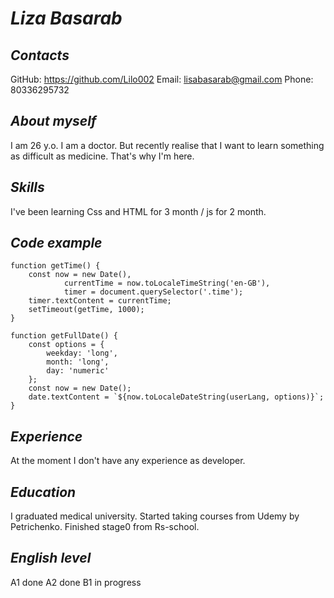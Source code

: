 # ***Liza Basarab***


## *Contacts*
GitHub: https://github.com/Lilo002
Email: lisabasarab@gmail.com
Phone: 80336295732

## *About myself*
I am 26 y.o. I am a doctor. But recently realise that I want to learn something as difficult as medicine. That's why I'm here. 

## *Skills*
I've been learning Css and HTML for 3 month / js for 2 month.


## *Code example*

``` 
function getTime() {
    const now = new Date(),
            currentTime = now.toLocaleTimeString('en-GB'),
            timer = document.querySelector('.time');
    timer.textContent = currentTime;
    setTimeout(getTime, 1000);      
}

function getFullDate() {
    const options = {
        weekday: 'long',
        month: 'long', 
        day: 'numeric' 
    };
    const now = new Date();
    date.textContent = `${now.toLocaleDateString(userLang, options)}`;
}
```

## *Experience*
At the moment I don't have any experience as developer.

## *Education*
I graduated medical university.
Started taking courses from Udemy by Petrichenko.
Finished stage0 from Rs-school.

## *English level*
A1 done
A2 done
B1 in progress  

